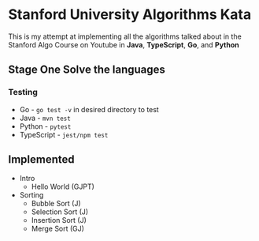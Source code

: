 # Stanford University Algorithms Kata

This is my attempt at implementing all the algorithms talked about in the Stanford Algo Course on Youtube in **Java**, **TypeScript**, **Go**, and **Python**

## Stage One Solve the languages

### Testing

- Go - `go test -v` in desired directory to test
- Java - `mvn test`
- Python - `pytest`
- TypeScript - `jest/npm test`

## Implemented

- Intro
    - Hello World (GJPT)
- Sorting
    - Bubble Sort (J)
    - Selection Sort (J)
    - Insertion Sort (J)
    - Merge Sort (GJ)
